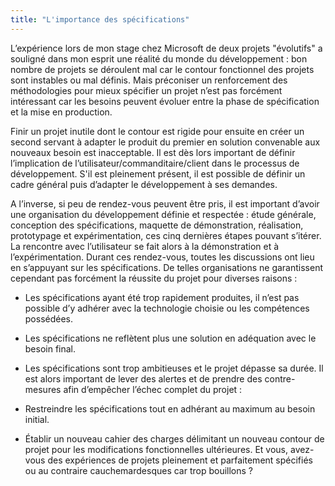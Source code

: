 ```yaml
---
title: "L'importance des spécifications"
---
```


L’expérience lors de mon stage chez Microsoft de deux projets "évolutifs" a
souligné dans mon esprit une réalité du monde du développement : bon nombre de
projets se déroulent mal car le contour fonctionnel des projets sont instables
ou mal définis. Mais préconiser un renforcement des méthodologies pour mieux
spécifier un projet n’est pas forcément intéressant car les besoins peuvent
évoluer entre la phase de spécification et la mise en production.

Finir un projet inutile dont le contour est rigide pour ensuite en créer un
second servant à adapter le produit du premier en solution convenable aux
nouveaux besoin est inacceptable. Il est dès lors important de définir
l’implication de l’utilisateur/commanditaire/client dans le processus de
développement. S'il est pleinement présent, il est possible de définir un cadre
général puis d’adapter le développement à ses demandes.

A l’inverse, si peu de rendez-vous peuvent être pris, il est important d’avoir
une organisation du développement définie et respectée : étude générale,
conception des spécifications, maquette de démonstration, réalisation,
prototypage et expérimentation, ces cinq dernières étapes pouvant s’itérer. La
rencontre avec l’utilisateur se fait alors à la démonstration et à
l’expérimentation. Durant ces rendez-vous, toutes les discussions ont lieu en
s’appuyant sur les spécifications. De telles organisations ne garantissent
cependant pas forcément la réussite du projet pour diverses raisons :

-   Les spécifications ayant été trop rapidement produites, il n’est pas
    possible d’y adhérer avec la technologie choisie ou les compétences
    possédées.
-   Les spécifications ne reflètent plus une solution en adéquation avec le
    besoin final.
-   Les spécifications sont trop ambitieuses et le projet dépasse sa durée. Il
    est alors important de lever des alertes et de prendre des contre-mesures
    afin d’empêcher l’échec complet du projet :

-   Restreindre les spécifications tout en adhérant au maximum au besoin
    initial.
-   Établir un nouveau cahier des charges délimitant un nouveau contour de
    projet pour les modifications fonctionnelles ultérieures. Et vous, avez-vous
    des expériences de projets pleinement et parfaitement spécifiés ou au
    contraire cauchemardesques car trop bouillons ?
